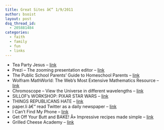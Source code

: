```yaml
---
title: Great Sites â€“ 1/9/2011
author: bsoist
layout: post
dsq_thread_id:
  - 205881484
categories:
  - faith
  - family
  - fun
  - links
---
```

  * Tea Party Jesus &#8211; [link][1] 
  * Prezi &#8211; The zooming presentation editor &#8211; [link][2] 
  * The Public School Parents&#8217; Guide to Homeschool Parents &#8211; [link][3] 
  * Wolfram MathWorld: The Web&#8217;s Most Extensive Mathematics Resource &#8211; [link][4] 
  * Chromoscope &#8211; View the Universe in different wavelengths &#8211; [link][5] 
  * SILLOF&#8217;s WORKSHOP: PIXAR STAR WARS &#8211; [link][6] 
  * THINGS REPUBLICANS HATE &#8211; [link][7] 
  * paper.li â€“ read Twitter as a daily newspaper &#8211; [link][8] 
  * I Can&#8217;t Find My Phone &#8211; [link][9] 
  * Get Off Your Butt and BAKE! Â» Impressive recipes made simple &#8211; [link][10] 
  * Grilled Cheese Academy &#8211; [link][11]

 [1]: http://teapartyjesus.tumblr.com/
 [2]: http://prezi.com/
 [3]: http://networkedblogs.com/3gEMZ
 [4]: http://mathworld.wolfram.com/
 [5]: http://www.chromoscope.net/
 [6]: http://www.sillof.com/Drawings.htm
 [7]: http://thethingsrepublicanshate.com/?page_id=405
 [8]: http://paper.li/
 [9]: http://www.icantfindmyphone.com/
 [10]: http://www.justgetoffyourbuttandbake.com/
 [11]: http://delicious.com/bsoist/s
